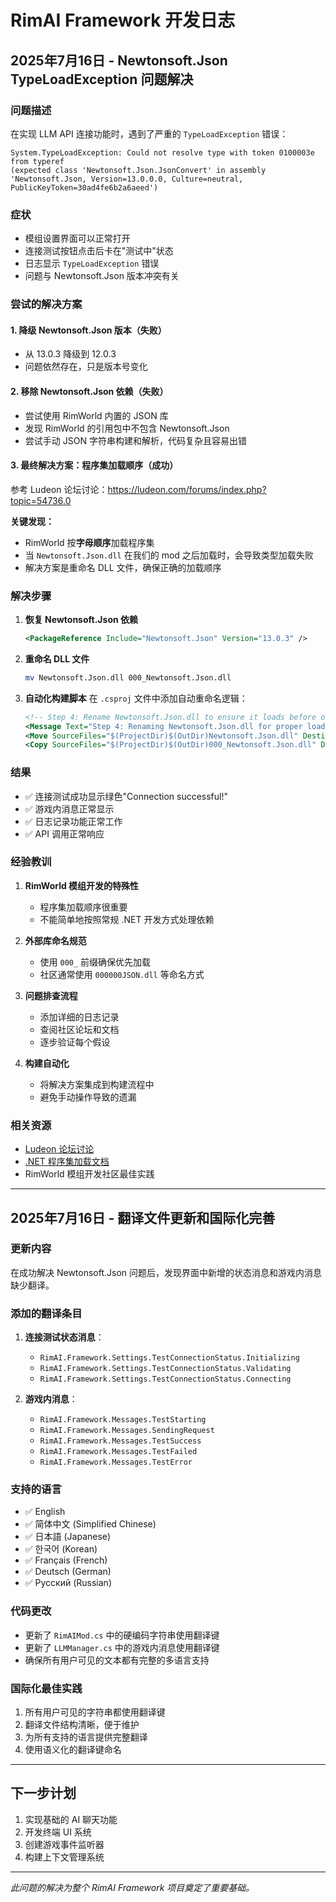 # RimAI Framework 开发日志

## 2025年7月16日 - Newtonsoft.Json TypeLoadException 问题解决

### 问题描述
在实现 LLM API 连接功能时，遇到了严重的 `TypeLoadException` 错误：

```
System.TypeLoadException: Could not resolve type with token 0100003e from typeref 
(expected class 'Newtonsoft.Json.JsonConvert' in assembly 'Newtonsoft.Json, Version=13.0.0.0, Culture=neutral, PublicKeyToken=30ad4fe6b2a6aeed')
```

### 症状
- 模组设置界面可以正常打开
- 连接测试按钮点击后卡在"测试中"状态
- 日志显示 `TypeLoadException` 错误
- 问题与 Newtonsoft.Json 版本冲突有关

### 尝试的解决方案

#### 1. 降级 Newtonsoft.Json 版本（失败）
- 从 13.0.3 降级到 12.0.3
- 问题依然存在，只是版本号变化

#### 2. 移除 Newtonsoft.Json 依赖（失败）
- 尝试使用 RimWorld 内置的 JSON 库
- 发现 RimWorld 的引用包中不包含 Newtonsoft.Json
- 尝试手动 JSON 字符串构建和解析，代码复杂且容易出错

#### 3. 最终解决方案：程序集加载顺序（成功）
参考 Ludeon 论坛讨论：https://ludeon.com/forums/index.php?topic=54736.0

**关键发现：**
- RimWorld 按**字母顺序**加载程序集
- 当 `Newtonsoft.Json.dll` 在我们的 mod 之后加载时，会导致类型加载失败
- 解决方案是重命名 DLL 文件，确保正确的加载顺序

### 解决步骤

1. **恢复 Newtonsoft.Json 依赖**
   ```xml
   <PackageReference Include="Newtonsoft.Json" Version="13.0.3" />
   ```

2. **重命名 DLL 文件**
   ```bash
   mv Newtonsoft.Json.dll 000_Newtonsoft.Json.dll
   ```

3. **自动化构建脚本**
   在 `.csproj` 文件中添加自动重命名逻辑：
   ```xml
   <!-- Step 4: Rename Newtonsoft.Json.dll to ensure it loads before our mod -->
   <Message Text="Step 4: Renaming Newtonsoft.Json.dll for proper load order" Importance="high" />
   <Move SourceFiles="$(ProjectDir)$(OutDir)Newtonsoft.Json.dll" DestinationFiles="$(ProjectDir)$(OutDir)000_Newtonsoft.Json.dll" Condition="Exists('$(ProjectDir)$(OutDir)Newtonsoft.Json.dll')" />
   <Copy SourceFiles="$(ProjectDir)$(OutDir)000_Newtonsoft.Json.dll" DestinationFolder="$(ModDir)\1.6\Assemblies" Condition="Exists('$(ProjectDir)$(OutDir)000_Newtonsoft.Json.dll')" />
   ```

### 结果
- ✅ 连接测试成功显示绿色"Connection successful!"
- ✅ 游戏内消息正常显示
- ✅ 日志记录功能正常工作
- ✅ API 调用正常响应

### 经验教训

1. **RimWorld 模组开发的特殊性**
   - 程序集加载顺序很重要
   - 不能简单地按照常规 .NET 开发方式处理依赖

2. **外部库命名规范**
   - 使用 `000_` 前缀确保优先加载
   - 社区通常使用 `000000JSON.dll` 等命名方式

3. **问题排查流程**
   - 添加详细的日志记录
   - 查阅社区论坛和文档
   - 逐步验证每个假设

4. **构建自动化**
   - 将解决方案集成到构建流程中
   - 避免手动操作导致的遗漏

### 相关资源
- [Ludeon 论坛讨论](https://ludeon.com/forums/index.php?topic=54736.0)
- [.NET 程序集加载文档](https://docs.microsoft.com/en-us/dotnet/standard/assembly/resolve-loads)
- RimWorld 模组开发社区最佳实践

---

## 2025年7月16日 - 翻译文件更新和国际化完善

### 更新内容
在成功解决 Newtonsoft.Json 问题后，发现界面中新增的状态消息和游戏内消息缺少翻译。

### 添加的翻译条目
1. **连接测试状态消息**：
   - `RimAI.Framework.Settings.TestConnectionStatus.Initializing`
   - `RimAI.Framework.Settings.TestConnectionStatus.Validating`
   - `RimAI.Framework.Settings.TestConnectionStatus.Connecting`

2. **游戏内消息**：
   - `RimAI.Framework.Messages.TestStarting`
   - `RimAI.Framework.Messages.SendingRequest`
   - `RimAI.Framework.Messages.TestSuccess`
   - `RimAI.Framework.Messages.TestFailed`
   - `RimAI.Framework.Messages.TestError`

### 支持的语言
- ✅ English
- ✅ 简体中文 (Simplified Chinese)
- ✅ 日本語 (Japanese)
- ✅ 한국어 (Korean)
- ✅ Français (French)
- ✅ Deutsch (German)
- ✅ Русский (Russian)

### 代码更改
- 更新了 `RimAIMod.cs` 中的硬编码字符串使用翻译键
- 更新了 `LLMManager.cs` 中的游戏内消息使用翻译键
- 确保所有用户可见的文本都有完整的多语言支持

### 国际化最佳实践
1. 所有用户可见的字符串都使用翻译键
2. 翻译文件结构清晰，便于维护
3. 为所有支持的语言提供完整翻译
4. 使用语义化的翻译键命名

---

## 下一步计划
1. 实现基础的 AI 聊天功能
2. 开发终端 UI 系统
3. 创建游戏事件监听器
4. 构建上下文管理系统

---

*此问题的解决为整个 RimAI Framework 项目奠定了重要基础。*
